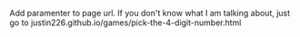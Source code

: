 Add paramenter to page url. If you don't know what I am talking about, just go to justin226.github.io/games/pick-the-4-digit-number.html
